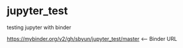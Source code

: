 # jupyter_test
testing jupyter with binder

https://mybinder.org/v2/gh/sbyun/jupyter_test/master <-- Binder URL
